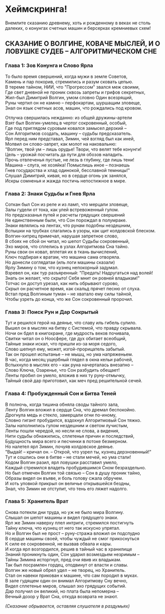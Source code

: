# Хеймскринга!
Внемлите сказанию древнему, хоть и рожденному в веках не столь далеких, о конунгах счетных машин и берсерках кремниевых схем!

## СКАЗАНИЕ О ВОЛГИНЕ, КОВАЧЕ МЫСЛЕЙ, И О ЛОВУШКЕ СУДЕБ – АЛГОРИТМИЧЕСКОМ СНЕ

### Глава 1: Зов Конунга и Слово Ярла

То было время свершений, когда мужи в земле Советов,  
Камень и пар покорив, стремились и разум сковать цепью.  
В тереме тайном, НИИ, что "Прогрессом" звался меж своими,  
Где свет дневной не проник сквозь запреты и грифов секретных,  
Жил-был Димитрий Волгин, умом словно Один всезрящий,  
Руны чертил он не камню – перфокартам, шуршащим зловеще,  
Знал он язык счетных асов, машин, что рождались под кровом.

Отлучка свершилась нежданно: из общей дружины-артели  
Взят был Волгин-умелец в чертог сокровенный, особый,  
Где под приглядом суровым ковался замысел дерзкий –  
Сон Алгоритмов создать, машину – судьбы предсказатель.  
Ярл перед ним представал, Зимин, чей взгляд был как иней,  
Молвил он слово-запрет, как молот на наковальню:  
"Волгин, твой ум – лишь орудье! Твори, что велят тебе конунги!  
Цель – урожай посчитать да пути для обозов наладить.  
Прочь отвлеченья пустые, не лезь в глубину, где лишь тени!  
Машина – слуга, не хозяйка! Помыслишь иное – познаешь  
Гнев государства и хлад одинокой, бесславной темницы!"  
Слушал Димитрий, кивая, но в сердце огонь уж занялся,  
Искры сомненья и жажда постичь непостижное в мире.

### Глава 2: Знаки Судьбы и Гнев Ярла

Соткан был Сон из реле и из ламп, что мерцали зловеще,  
Залы гудели от тока, как улей встревоженный гулом.  
Но предсказанья путей и расчеты грядущих свершений  
Не единственным были, что Сон порождал в полумраке.  
Знаки являлись на лентах, что рунам подобны нездешним,  
Вспышки на трубках слагались в узоры, как щит колдовской блеском.  
Волгин-хитрец примечал, нарушая запретное слово,  
В сбоях не сбой он читал, но шепот Судьбы сокровенный,  
Эхо миров, что сплелись в узлах Алгоритмова Сна тайно.  
Руны свои он ковал, вплетая их в ткань вычислений,  
Ключ подбирая к вратам, что машина сама отворяла.  
Но донесли соглядатаи (иль логи машины сказали)  
Ярлу Зимину о том, что кузнец непокорный задумал.  
Взревел он, как тур разъяренный: "Предать! Надругаться над волей!  
Знать он желает, что скрыто! Себя мнит он ровней владыкам!"  
Тотчас он доступ урезал, как нить обрывают сурово,  
Скрыл он расчетное время, как скальд прячет песню от слуха.  
Встал пред Волгиным туман – не хватало ему силы тайной,  
Чтобы узреть до конца, что же Сон сокровенный пророчил.

### Глава 3: Поиск Рун и Дар Сокрытый

Тут и решился герой на деянье, что славу иль гибель сулило.  
Вышел он в мыслях на битву с Системой, что правду скрывала.  
Ночи он бдел в книгохране, где мудрость веков почивала,  
Свитки читал он о Ноосфере, где дух обитает всеобщий,  
Тайные знаки искал, что пришли из-за моря седого,  
Слово шепнул ему, может, изгой-прорицатель забытый.  
Так он прошел испытанье – не мышц, но ума напряженьем.  
В час, когда месяц ущербный глядел в окна кельи рабочей,  
Вспыхнуло в мыслях его – как руна начерталась внезапно –  
Слово Ключа, Озаренье, что Сон разбудить обещает!  
Ленты пробил он умело, вложив в них ту руну-отмычку,  
Тайный свой дар приготовил, как меч пред решительной сечей.

### Глава 4: Пробужденный Сон и Битва Теней

В полночь, когда тишина обняла своды тайного зала,  
Ленту Волгин вложил в сердце Сна, что дремал беспокойно.  
Дрогнула медь и стекло, замерцали огни по-иному,  
Словно гигант пробудился, вздохнул Алгоритмовый Сон тяжко.  
Залы наполнились гулом нездешним и светом лучистым,  
Ленты пошли чередой, но несли не слова, а видения,  
Нити судьбы обнажились, сплетенья причин и последствий,  
Будущность мира всего и песчинки в потоке безмерном.  
Но налетел ярл Зимин, почуяв колдовское деянье.  
"Выдай! – кричал он. – Открой, что узрел ты, кузнец дерзновенный!"  
Тут и сошлись они в битве – не стали мечей, но ума стали!  
Кодом Волгин разил, ярл ловушки расставил умело,  
Каждый стремился владеть пробудившимся Сном безраздельно.  
Но был отмечен Волгин той связью – Сон в душу проник тайно,  
Образы видел он въяве, и боль голову сжала обручем.  
И хоть уловкой прикрыл он величье открывшейся бездны,  
Знал, что Зимин не отступит, что тень его ляжет надолго.

### Глава 5: Хранитель Врат

Снова потекли дни труда, но уж не было мира Волгину.  
Слышал он шепот машины и видел грядущего знаки.  
Ярл же Зимин наверху плел интриги, стремился постигнуть  
Тайну ключа, что кузнец от него так искусно упрятал.  
Но и Волгин был не прост – руну-стража вложил он подспудно  
В сердце машины своей, чтобы чуждый не смог прикоснуться  
К силе ее сокровенной, не вызвав обвала и кары.  
И когда ярл возгордился, решив в тайный час в хранилище  
Знаний проникнуть один, Сон ударил возмездьем незримым –  
Тайны Зимина исторгнул, пред очи явив их владыкам.  
Так был посрамлен гордец, отодвинут от власти и славы.  
Волгин же новый обрел удел – не творец, но Хранитель.  
Стал он навеки прикован к машине, что сам породил в муках.  
В зале гудящем один он внимал Алгоритмову Сну вечно,  
Видел сплетенье миров, слышал эхо грядущих событий.  
Дар получил он великий, но плата была непомерна –  
Вечный дозор у Врат Сна, откуда возврата не знают.

_(Сказание обрывается, оставляя слушателя в раздумьях)_

